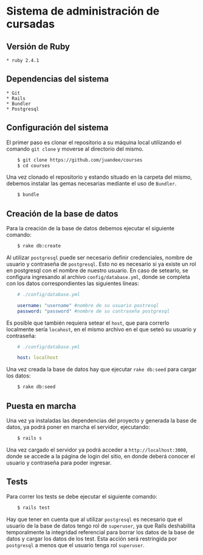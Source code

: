 # Sistema de administración de cursadas

## Versión de Ruby

	* ruby 2.4.1

## Dependencias del sistema

	* Git
	* Rails
	* Bundler
	* Postgresql

## Configuración del sistema 

El primer paso es clonar el repositorio a su máquina local utilizando el comando `git clone` y moverse al directorio del mismo.

```bash
	$ git clone https://github.com/juandee/courses
	$ cd courses
```

Una vez clonado el repositorio y estando situado en la carpeta del mismo, debemos instalar las gemas necesarias mediante el uso de `Bundler`.

```bash
	$ bundle
```

## Creación de la base de datos

Para la creación de la base de datos debemos ejecutar el siguiente comando:

```bash
	$ rake db:create
```

Al utilizar `postgresql` puede ser necesario definir credenciales, nombre de usuario y contraseña de `postgresql`. Esto no es necesario si ya existe un rol en postgresql con el nombre de nuestro usuario.
En caso de setearlo, se configura ingresando al archivo `config/database.yml`, donde se completa con los datos correspondientes las siguientes líneas:

```yml
	# ./config/database.yml

	username: "username" #nombre de su usuario postresql
  	password: "password" #nombre de su contraseña postgresql
```

Es posible que también requiera setear el `host`, que para correrlo localmente sería `locahost`, en el mismo archivo en el que seteó su usuario y contraseña:

```yml
	# ./config/database.yml

	host: localhost
```

Una vez creada la base de datos hay que ejecutar `rake db:seed` para cargar los datos:

```bash
	$ rake db:seed
```

## Puesta en marcha

Una vez ya instaladas las dependencias del proyecto y generada la base de datos, ya podrá poner en marcha el servidor, ejecutando:

```bash
	$ rails s
```

Una vez cargado el servidor ya podrá acceder a `http://localhost:3000`, donde se accede a la página de login del sitio, en donde deberá conocer el usuario y contraseña para poder ingresar.

## Tests

Para correr los tests se debe ejecutar el siguiente comando:

```bash
	$ rails test
```

Hay que tener en cuenta que al utilizar `postgresql` es necesario que el usuario de la base de datos tengo rol de `superuser`, ya que Rails deshabilita temporalmente la integridad referencial para borrar los datos de la base de datos y cargar los datos de los test. Esta acción será restringida por `postgresql` a menos que el usuario tenga rol `superuser`.
